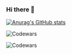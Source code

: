 ### Hi there 👋

[![Anurag's GitHub stats](https://github-readme-stats.vercel.app/api?username=rokasgarmasukis&show_icons=true&theme=tokyonight)](https://github.com/anuraghazra/github-readme-stats)

![Codewars](https://www.codewars.com/users/Rokasg/badges/large)

![Codewars](https://github.r2v.ch/codewars?user=rokasg&stroke=blue)
<!--
**rokasgarmasukis/rokasgarmasukis** is a ✨ _special_ ✨ repository because its `README.md` (this file) appears on your GitHub profile.

Here are some ideas to get you started:

- 🔭 I’m currently working on ...
- 🌱 I’m currently learning ...
- 👯 I’m looking to collaborate on ...
- 🤔 I’m looking for help with ...
- 💬 Ask me about ...
- 📫 How to reach me: ...
- 😄 Pronouns: ...
- ⚡ Fun fact: ...
-->
